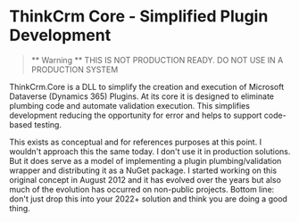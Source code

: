 ﻿# ThinkCrm Core - Simplified Plugin Development

> ** Warning **
THIS IS NOT PRODUCTION READY. DO NOT USE IN A PRODUCTION SYSTEM

ThinkCrm.Core is a DLL to simplify the creation and execution of Microsoft Dataverse (Dynamics 365) Plugins. At its core it is designed to eliminate plumbing code and automate validation execution. This simplifies development reducing the opportunity for error and helps to support code-based testing.

This exists as conceptual and for references purposes at this point. I wouldn't approach this the same today. I don't use it in production solutions. But it does serve as a model of implementing a plugin plumbing/validation wrapper and distributing it as a NuGet package. I started working on this original concept in August 2012 and it has evolved over the years but also much of the evolution has occurred on non-public projects. Bottom line: don't just drop this into your 2022+ solution and think you are doing a good thing.